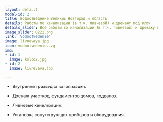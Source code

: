 ```yaml
---
layout: default
modal-id: 2
title: Водоотведение Великий Новгород и область
details: Работы по канализации (в т.ч. ливневой) и дренажу под ключ
details_slider: Все работы по канализации (в т.ч. ливневой) и дренажу в вашем доме и на вашем участке под ключ!
image_slider: 0222.png
link: 'Vodootvedenie'
image: livnevaya.jpg
icon: vodootvedenie.svg
img:
- id: 1
  image: kolco2.jpg
- id: 2
  image: livnevaya.jpg

---
```


* Внутренняя разводка канализации.

* Дренаж участков, фундаментов домов, подвалов. 

* Ливневые канализации.

* Установка сопутствующих приборов и оборудования.